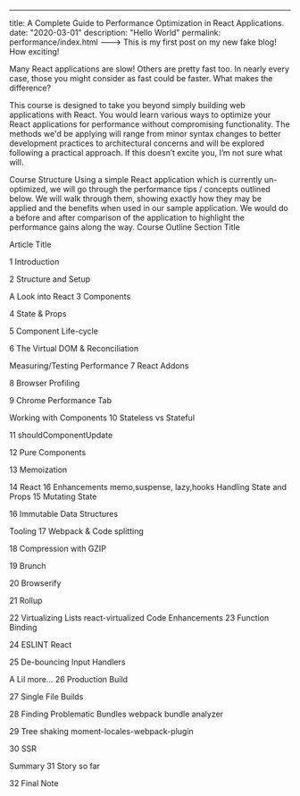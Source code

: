 ---

title: A Complete Guide to Performance Optimization in React Applications.
date: "2020-03-01"
description: "Hello World"
permalink: performance/index.html
---> This is my first post on my new fake blog! How exciting!

Many React applications are slow! Others are pretty fast too. In nearly every case, those you might consider as fast could be faster. What makes the difference?

This course is designed to take you beyond simply building web applications with React. You would learn various ways to optimize your React applications for performance without compromising functionality. The methods we'd be applying will range from minor syntax changes to better development practices to architectural concerns and will be explored following a practical approach. If this doesn’t excite you, I’m not sure what will.

Course Structure
Using a simple React application which is currently un-optimized, we will go through the performance tips / concepts outlined below. We will walk through them, showing exactly how they may be applied and the benefits when used in our sample application. We would do a before and after comparison of the application to highlight the performance gains along the way.
Course Outline
Section Title

Article Title

1
Introduction

2
Structure and Setup

A Look into React
3
Components

4
State & Props

5
Component Life-cycle

6
The Virtual DOM & Reconciliation

Measuring/Testing Performance
7
React Addons

8
Browser Profiling

9
Chrome Performance Tab

Working with Components
10
Stateless vs Stateful

11
shouldComponentUpdate

12
Pure Components

13
Memoization

14
React 16 Enhancements
memo,suspense, lazy,hooks
Handling State and Props
15
Mutating State

16
Immutable Data Structures

Tooling
17
Webpack & Code splitting

18
Compression with GZIP

19
Brunch

20
Browserify

21
Rollup

22
Virtualizing Lists
react-virtualized
Code Enhancements
23
Function Binding

24
ESLINT React

25
De-bouncing Input Handlers

A Lil more…
26
Production Build

27
Single File Builds

28
Finding Problematic Bundles
webpack bundle analyzer

29
Tree shaking
moment-locales-webpack-plugin

30
SSR

Summary
31
Story so far

32
Final Note
